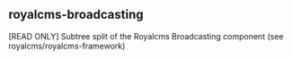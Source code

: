 ## royalcms-broadcasting

[READ ONLY] Subtree split of the Royalcms Broadcasting component (see royalcms/royalcms-framework)